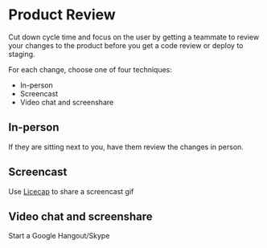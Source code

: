 Product Review
==============

Cut down cycle time and focus on the user
by getting a teammate to review your changes to the product
before you get a code review or deploy to staging.

For each change, choose one of four techniques:

* In-person
* Screencast
* Video chat and screenshare

In-person
---------

If they are sitting next to you,
have them review the changes in person.

Screencast
----------

Use [Licecap] to share a screencast gif

[Licecap]: http://www.cockos.com/licecap/

Video chat and screenshare
--------------------------

Start a Google Hangout/Skype
